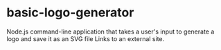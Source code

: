 # basic-logo-generator
Node.js command-line application that takes a user's input to generate a logo and save it as an SVG file Links to an external site. 
